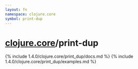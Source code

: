 ```yaml
---
layout: fn
namespace: clojure.core
symbol: print-dup
---
```


# [clojure.core](../)/print-dup

{% include 1.4.0/clojure.core/print_dup/docs.md %}
{% include 1.4.0/clojure.core/print_dup/examples.md %}

